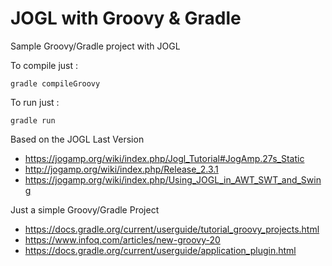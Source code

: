 # JOGL with Groovy & Gradle
Sample Groovy/Gradle project with JOGL

To compile just : 

```
gradle compileGroovy
```

To run just : 

```
gradle run
```

Based on the JOGL Last Version

+ https://jogamp.org/wiki/index.php/Jogl_Tutorial#JogAmp.27s_Static
+ http://jogamp.org/wiki/index.php/Release_2.3.1
+ https://jogamp.org/wiki/index.php/Using_JOGL_in_AWT_SWT_and_Swing

Just a simple Groovy/Gradle Project

+ https://docs.gradle.org/current/userguide/tutorial_groovy_projects.html
+ https://www.infoq.com/articles/new-groovy-20
+ https://docs.gradle.org/current/userguide/application_plugin.html




